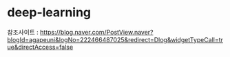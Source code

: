 # deep-learning


참조사이트 : https://blog.naver.com/PostView.naver?blogId=agapeuni&logNo=222466487025&redirect=Dlog&widgetTypeCall=true&directAccess=false
